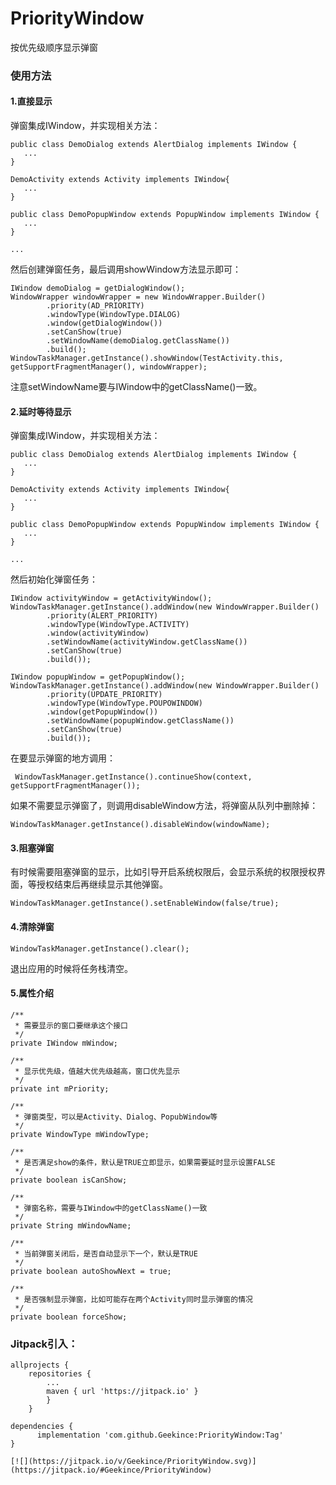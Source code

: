 # PriorityWindow

按优先级顺序显示弹窗

### 使用方法

#### 1.直接显示

弹窗集成IWindow，并实现相关方法：

```
public class DemoDialog extends AlertDialog implements IWindow {
   ...
}

DemoActivity extends Activity implements IWindow{
   ...
}

public class DemoPopupWindow extends PopupWindow implements IWindow {
   ...
}

...
```

然后创建弹窗任务，最后调用showWindow方法显示即可：

```
IWindow demoDialog = getDialogWindow();
WindowWrapper windowWrapper = new WindowWrapper.Builder()
        .priority(AD_PRIORITY)
        .windowType(WindowType.DIALOG)
        .window(getDialogWindow())
        .setCanShow(true)
        .setWindowName(demoDialog.getClassName())
        .build();
WindowTaskManager.getInstance().showWindow(TestActivity.this, getSupportFragmentManager(), windowWrapper);
```

注意setWindowName要与IWindow中的getClassName()一致。

#### 2.延时等待显示

弹窗集成IWindow，并实现相关方法：

```
public class DemoDialog extends AlertDialog implements IWindow {
   ...
}

DemoActivity extends Activity implements IWindow{
   ...
}

public class DemoPopupWindow extends PopupWindow implements IWindow {
   ...
}

...
```

然后初始化弹窗任务：

```
IWindow activityWindow = getActivityWindow();
WindowTaskManager.getInstance().addWindow(new WindowWrapper.Builder()
        .priority(ALERT_PRIORITY)
        .windowType(WindowType.ACTIVITY)
        .window(activityWindow)
        .setWindowName(activityWindow.getClassName())
        .setCanShow(true)
        .build());

IWindow popupWindow = getPopupWindow();
WindowTaskManager.getInstance().addWindow(new WindowWrapper.Builder()
        .priority(UPDATE_PRIORITY)
        .windowType(WindowType.POUPOWINDOW)
        .window(getPopupWindow())
        .setWindowName(popupWindow.getClassName())
        .setCanShow(true)
        .build());
```

在要显示弹窗的地方调用：

```
 WindowTaskManager.getInstance().continueShow(context, getSupportFragmentManager());
```

如果不需要显示弹窗了，则调用disableWindow方法，将弹窗从队列中删除掉：

```
WindowTaskManager.getInstance().disableWindow(windowName);
```

#### 3.阻塞弹窗

有时候需要阻塞弹窗的显示，比如引导开启系统权限后，会显示系统的权限授权界面，等授权结束后再继续显示其他弹窗。

```
WindowTaskManager.getInstance().setEnableWindow(false/true);
```

#### 4.清除弹窗

```
WindowTaskManager.getInstance().clear();
```
退出应用的时候将任务栈清空。

#### 5.属性介绍

```
/**
 * 需要显示的窗口要继承这个接口
 */
private IWindow mWindow;

/**
 * 显示优先级，值越大优先级越高，窗口优先显示
 */
private int mPriority;

/**
 * 弹窗类型，可以是Activity、Dialog、PopubWindow等
 */
private WindowType mWindowType;

/**
 * 是否满足show的条件，默认是TRUE立即显示，如果需要延时显示设置FALSE
 */
private boolean isCanShow;

/**
 * 弹窗名称，需要与IWindow中的getClassName()一致
 */
private String mWindowName;

/**
 * 当前弹窗关闭后，是否自动显示下一个，默认是TRUE
 */
private boolean autoShowNext = true;

/**
 * 是否强制显示弹窗，比如可能存在两个Activity同时显示弹窗的情况
 */
private boolean forceShow;
```

### Jitpack引入：

```
allprojects {
	repositories {
		...
		maven { url 'https://jitpack.io' }
		}
	}
   
dependencies {
	  implementation 'com.github.Geekince:PriorityWindow:Tag'
}
   
[![](https://jitpack.io/v/Geekince/PriorityWindow.svg)](https://jitpack.io/#Geekince/PriorityWindow)

```


